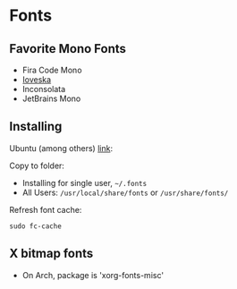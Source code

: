 # Fonts

## Favorite Mono Fonts

- Fira Code Mono
- [Ioveska](https://github.com/be5invis/Iosevka)
- Inconsolata
- JetBrains Mono


## Installing

Ubuntu (among others) [link](https://www.atechtown.com/install-fonts-in-ubuntu/):

Copy to folder:
 - Installing for single user, `~/.fonts`
 - All Users: `/usr/local/share/fonts` or `/usr/share/fonts/`

Refresh font cache:

```
sudo fc-cache
```

## X bitmap fonts

- On Arch, package is 'xorg-fonts-misc'
